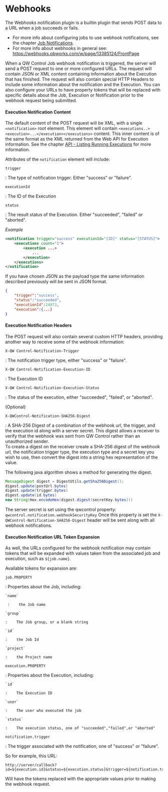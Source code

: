 # Webhooks

The Webhooks notification plugin is a builtin plugin that sends POST data to a URL when a job succeeds or fails.

- For more info about configuring jobs to use webhook notifications, see the chapter [Job Notifications](#job-notifications).
- For more info about webhooks in general see: <https://webhooks.pbworks.com/w/page/13385124/FrontPage>

When a QW Control Job webhook notification is triggered, the server will send a POST request to one or more configured URLs. The request will contain JSON or XML content containing information about the Execution that has finished. The request will also contain special HTTP Headers to include some information about the notification and the Execution. You can also configure your URLs to have property tokens that will be replaced with specific details about the Job, Execution or Notification prior to the webhook request being submitted.

#### Execution Notification Content

The default content of the POST request will be XML, with a single `<notification>` root element. This element will contain `<executions..><execution>...</execution></executions>` content. This inner content is of the same format as the XML returned from the Web API for Execution information. See the chapter [API - Listing Running Executions](/api/qwcontrol-api.md#listing-running-executions) for more information.

Attributes of the `notification` element will include:

`trigger`

: The type of notification trigger. Either "success" or "failure".

`executionId`

: The ID of the Execution

`status`

: The result status of the Execution. Either "succeeded", "failed" or "aborted".

_Example_

```xml
<notification trigger="success" executionId="[ID]" status="[STATUS]">
    <executions count="1">
        <execution ...>
            ...
        </execution>
    </executions>
</notification>
```

If you have chosen JSON as the payload type the same information described previously will be sent in JSON format.

```json
{
    "trigger":"success",
    "status":"succeeded",
    "executionId":24873,
    "execution":{...}
}
```

#### Execution Notification Headers

The POST request will also contain several custom HTTP headers, providing another way to receive some of the webhook information:

`X-QW Control-Notification-Trigger`

: The notification trigger type, either "success" or "failure".

`X-QW Control-Notification-Execution-ID`

: The Execution ID

`X-QW Control-Notification-Execution-Status`

: The status of the execution, either "succeeded", "failed", or "aborted".

(Optional)

`X-QWControl-Notification-SHA256-Digest`

: A SHA-256 Digest of a combination of the webhook url, the trigger, and the execution id along with a server secret.
This digest allows a receiver to verify that the webhook was sent from QW Control rather than an unauthorized sender.  
To create a digest on the receiver create a SHA-256 digest of the webhook url, the notification trigger type, the execution type and a secret key you wish to use,
then convert the digest into a string hex representation of the value.

The following java algorithm shows a method for generating the digest.
```java
MessageDigest digest = DigestUtils.getSha256Digest();
digest.update(postUrl.bytes)
digest.update(trigger.bytes)
digest.update(id.bytes)
new String(Hex.encodeHex(digest.digest(secretKey.bytes)))
```

The server secret is set using the qwcontrol property: `qwcontrol.notification.webhookSecurityKey`
Once this property is set the `X-QWControl-Notification-SHA256-Digest` header will be sent along with all webhook notifications.

#### Execution Notification URL Token Expansion

As well, the URLs configured for the webhook notification may contain tokens that will be expanded with values taken from the associated job and execution, such as `${job.name}`.

Available tokens for expansion are:

`job.PROPERTY`

: Properties about the Job, including:

    `name`

     :    the Job name

    `group`

    :    The Job group, or a blank string

    `id`

    :    the Job Id

    `project`

    :    the Project name

`execution.PROPERTY`

: Properties about the Execution, including:

    `id`

    :    The Execution ID

    `user`

    :    The user who executed the job

    `status`

    :    The execution status, one of "succeeded","failed",or "aborted"

`notification.trigger`

: The trigger associated with the notification, one of "success" or "failure".

So for example, this URL:

    http://server/callback?id=${execution.id}&status=${execution.status}&trigger=${notification.trigger}

Will have the tokens replaced with the appropriate values prior to making the webhook request.
